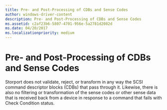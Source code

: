 ```yaml
---
title: Pre- and Post-Processing of CDBs and Sense Codes
author: windows-driver-content
description: Pre- and Post-Processing of CDBs and Sense Codes
ms.assetid: c2af23b6-5807-4701-956e-5a2781d2082d
ms.date: 04/20/2017
ms.localizationpriority: medium
---
```


# Pre- and Post-Processing of CDBs and Sense Codes


Storport does not validate, reject, or transform in any way the SCSI command descriptor blocks (CDBs) that pass through it. Likewise, there is also no filtering or transformation of the sense codes or other sense data that is received back from a device in response to a command that fails with Check Condition status.

 

 




